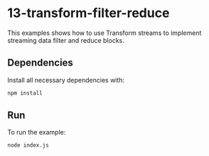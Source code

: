 # 13-transform-filter-reduce

This examples shows how to use Transform streams to implement streaming data filter and reduce blocks.

## Dependencies

Install all necessary dependencies with:

```bash
npm install
```

## Run

To run the example:

```bash
node index.js
```
